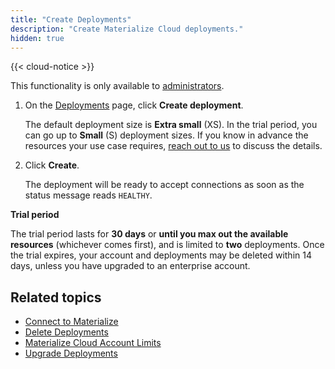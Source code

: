```yaml
---
title: "Create Deployments"
description: "Create Materialize Cloud deployments."
hidden: true
---
```


{{< cloud-notice >}}

This functionality is only available to [administrators](../administer-workspace).

1. On the [Deployments](https://cloud.materialize.com/memorys) page, click **Create deployment**.

    The default deployment size is **Extra small** (XS). In the trial period, you can go up to **Small** (S) deployment sizes. If you know in advance the resources your use case requires, [reach out to us](../support) to discuss the details.

1. Click **Create**.

    The deployment will be ready to accept connections as soon as the status message reads `HEALTHY`.

**Trial period**

The trial period lasts for **30 days** or **until you max out the available resources** (whichever comes first), and is limited to **two** deployments. Once the trial expires, your account and deployments may be deleted within 14 days, unless you have upgraded to an enterprise account.

## Related topics

* [Connect to Materialize](../connect-to-cloud)
* [Delete Deployments](../destroy-deployments)
* [Materialize Cloud Account Limits](../account-limits)
* [Upgrade Deployments](../upgrade-deployments)
